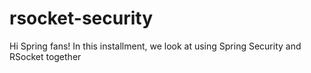 # rsocket-security
Hi Spring fans! In this installment, we look at using Spring Security and RSocket together
